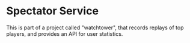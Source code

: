 
# Spectator Service

This is part of a project called "watchtower", that records replays of top players, and provides an API for user statistics.
